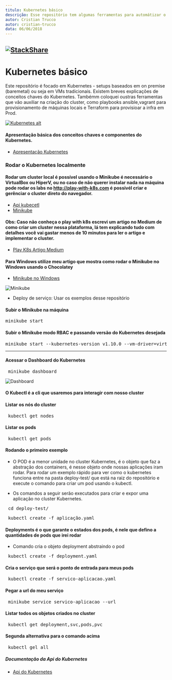 ```yaml
---
titulo: Kubernetes básico
descrição: Esse repositório tem algumas ferramentas para automátizar o processo de criação do cluster baremetal.
autor: Cristian Trucco
autor: cristian-trucco
data: 06/06/2018
---
```



[![StackShare](https://img.shields.io/badge/tech-stack-0690fa.svg?style=flat)](https://stackshare.io/concrete-cristian-trucco/my-stack)
---
# Kubernetes básico

Este repositório é focado em Kubernetes - setups baseados em on premise (baremetal) ou seja em VMs tradicionais. Existem breves explicações de conceitos chaves do Kubernetes. Tambémm coloquei oustras ferramentas que vão auxiliar na criação do cluster, como playbooks ansible,vagrant para provisionamento de máquinas locais e Terraform para provisioar a infra em Prod.

[![Kubernetes alt](https://github.com/concrete-cristian-trucco/kubernetes-basico-nginx/blob/master/imagens/kubernetes.png)](https://kubernetes.io)

#### Apresentação básica dos conceitos chaves e componentes do Kubernetes.
* [Apresentação Kubernetes](https://docs.google.com/presentation/d/14VtepKVOzb0aMDCn4GkvJN3JYDCs2y6FkBVTTi-8H_0/edit?usp=sharing)

### Rodar o Kubernetes localmente
#### Rodar um cluster local é possível usando o Minikube é necessário o VirtualBox ou HiperV, ou no caso de não querer instalar nada na máquina pode rodar os labs no http://play-with-k8s.com é possivél criar e gerênciar o cluster direto do navegador.

* [Api kubecetl](https://kubernetes.io/docs/tasks/tools/install-kubectl/)
* [Minikube](https://github.com/kubernetes/minikube/releases)

#### Obs: Caso não conheça o **play with k8s** escrevi um artigo no **Medium** de como criar um cluster nessa plataforma, lá tem explicando tudo com detalhes você vai gastar menos de 10 minutos para ler o artigo e implementar o cluster.

* [Play K8s Artigo Medium](https://medium.com/@cristianvitortrucco/rode-um-cluster-kubernetes-em-menos-de-10-minutos-ff9db3415639)

#### Para Windows utilize meu artigo que mostra como rodar o Minikube no Windows usando o Chocolatey
* [Minikube no Windows](https://concrete.com.br/2018/05/14/chocolatey-o-que-e-e-como-usar/)

![Minikube](https://github.com/concrete-cristian-trucco/kubernetes-basico-nginx/blob/master/imagens/minikube.jpg)
* Deploy de serviço: Usar os exemplos desse repositório


#### Subir o Minikube na máquina
<pre>minikube start</pre> 

#### Subir o Minikube modo RBAC e passando versão do Kubernetes desejada
<pre>
minikube start --kubernetes-version v1.10.0 --vm-driver=virtualbox --extra-config='apiserver.Authorization.Mode=RBAC'
</pre> 

---
#### Acessar o Dashboard do Kubernetes
<pre> minikube dashboard </pre> 

![Dashboard](https://github.com/concrete-cristian-trucco/kubernetes-basico-nginx/blob/master/imagens/kubernetes_dashboard.png)

#### O Kubectl é a cli que usaremos para interagir com nosso cluster

#### Listar os nós do cluster
<pre> kubectl get nodes </pre>

#### Listar os pods
<pre> kubectl get pods </pre> 
 
#### Rodando o primeiro exemplo
* O POD é a menor unidade no cluster Kubernetes, é o objeto que faz a abstração dos containers, é nesse objeto onde nossas aplicações iram rodar. Para rodar um exemplo rápido para ver como o kubernetes funciona entre na pasta deploy-test/ que está na raiz do repositório e execute o comando para criar um pod usando o kubectl.

* Os comandos a seguir serão executados para criar e expor uma aplicação no cluster Kubernetes.
<pre> cd deploy-test/ </pre> 

<pre> kubectl create -f aplicação.yaml </pre> 
 
#### Deployments é o que garante o estados dos pods, é nele que defino a quantidades de pods que irei rodar
* Comando cria o objeto deployment abstraindo o pod
<pre> kubectl create -f deployment.yaml </pre> 
 
#### Cria o serviço que será o ponto de entrada para meus pods
<pre> kubectl create -f servico-aplicacao.yaml </pre> 
  
#### Pegar a url do meu serviço
<pre> minikube service servico-aplicacao --url </pre> 

#### Listar todos os objetos criados no cluster
<pre> kubectl get deployment,svc,pods,pvc </pre> 
#### Segunda alternativa para o comando acima
<pre> kubectl gel all </pre>  


##### Documentação da Api do Kubernetes
* [Api do Kubernetes](https://kubernetes.io/docs/api-reference/v1.9/#_v1_container)

